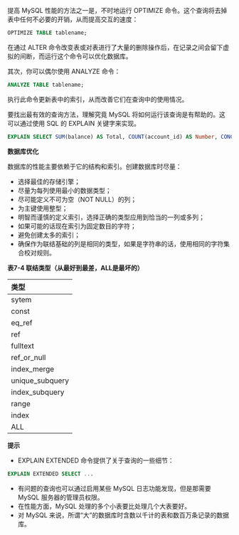 提高 MySQL 性能的方法之一是，不时地运行 OPTIMIZE 命令。这个查询将去掉表中任何不必要的开销，从而提高交互的速度：

```sql
OPTIMIZE TABLE tablename;
```

在通过 ALTER 命令改变表或对表进行了大量的删除操作后，在记录之间会留下虚拟的间断，而运行这个命令可以优化数据库。

其次，你可以偶尔使用 ANALYZE 命令：

```sql
ANALYZE TABLE tablename;
```

执行此命令更新表中的索引，从而改善它们在查询中的使用情况。

要找出最有效的查询方法，理解究竟 MySQL 将如何运行该查询是有帮助的。这可以通过使用 SQL 的 EXPLAIN 关键字来实现。

```sql
EXPLAIN SELECT SUM(balance) AS Total, COUNT(account_id) AS Number, CONCAT(c.last_name, ', ', c.first_name) AS Name FROM accounts AS a INNER JOIN customers AS c USING (customer_id) GROUP BY (a.customer_id) ORDER BY Name\G
```

**数据库优化**

数据库的性能主要依赖于它的结构和索引。创建数据库时尽量：

+ 选择最佳的存储引擎；
+ 尽量为每列使用最小的数据类型；
+ 尽可能定义不可为空（NOT NULL）的列；
+ 为主键使用整型；
+ 明智而谨慎的定义索引，选择正确的类型应用到恰当的一列或多列；
+ 如果可能的话现在索引为固定数目的字符；
+ 避免创建太多的索引；
+ 确保作为联结基础的列是相同的类型，如果是字符串的话，使用相同的字符集合校对规则。

**表7-4 联结类型（从最好到最差，ALL是最坏的）**

| 类型 |
| :- |
|sytem |
| const |
| eq_ref |
| ref |
| fulltext |
| ref_or_null |
| index_merge |
| unique_subquery |
| index_subquery |
| range |
| index |
| ALL |

**提示**

+ EXPLAIN EXTENDED 命令提供了关于查询的一些细节：

```sql
EXPLAIN EXTENDED SELECT ...
```

+ 有问题的查询也可以通过启用某些 MySQL 日志功能发现，但是那需要 MySQL 服务器的管理员权限。
+ 在性能方面，MySQL 处理的多个小表要比处理几个大表要好。
+ 对 MySQL 来说，所谓“大”的数据库时含数以千计的表和数百万条记录的数据库。